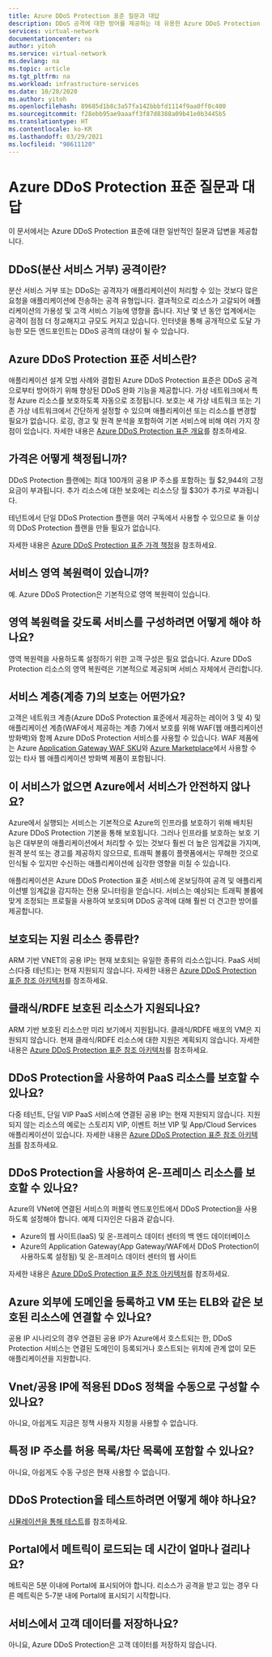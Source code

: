 ```yaml
---
title: Azure DDoS Protection 표준 질문과 대답
description: DDoS 공격에 대한 방어를 제공하는 데 유용한 Azure DDoS Protection 표준에 대한 질문과 대답입니다.
services: virtual-network
documentationcenter: na
author: yitoh
ms.service: virtual-network
ms.devlang: na
ms.topic: article
ms.tgt_pltfrm: na
ms.workload: infrastructure-services
ms.date: 10/28/2020
ms.author: yitoh
ms.openlocfilehash: 89685d1b8c3a57fa142bbbfd1114f9aa0ff0c400
ms.sourcegitcommit: f28ebb95ae9aaaff3f87d8388a09b41e0b3445b5
ms.translationtype: HT
ms.contentlocale: ko-KR
ms.lasthandoff: 03/29/2021
ms.locfileid: "98611120"
---
```

# <a name="azure-ddos-protection-standard-frequent-asked-questions"></a>Azure DDoS Protection 표준 질문과 대답

이 문서에서는 Azure DDoS Protection 표준에 대한 일반적인 질문과 답변을 제공합니다. 

## <a name="what-is-a-distributed-denial-of-service-ddos-attack"></a>DDoS(분산 서비스 거부) 공격이란?
분산 서비스 거부 또는 DDoS는 공격자가 애플리케이션이 처리할 수 있는 것보다 많은 요청을 애플리케이션에 전송하는 공격 유형입니다. 결과적으로 리소스가 고갈되어 애플리케이션의 가용성 및 고객 서비스 기능에 영향을 줍니다. 지난 몇 년 동안 업계에서는 공격이 점점 더 정교해지고 규모도 커지고 있습니다. 인터넷을 통해 공개적으로 도달 가능한 모든 엔드포인트는 DDoS 공격의 대상이 될 수 있습니다.

## <a name="what-is-azure-ddos-protection-standard-service"></a>Azure DDoS Protection 표준 서비스란?
애플리케이션 설계 모범 사례와 결합된 Azure DDoS Protection 표준은 DDoS 공격으로부터 방어하기 위해 향상된 DDoS 완화 기능을 제공합니다. 가상 네트워크에서 특정 Azure 리소스를 보호하도록 자동으로 조정됩니다. 보호는 새 가상 네트워크 또는 기존 가상 네트워크에서 간단하게 설정할 수 있으며 애플리케이션 또는 리소스를 변경할 필요가 없습니다. 로깅, 경고 및 원격 분석을 포함하여 기본 서비스에 비해 여러 가지 장점이 있습니다. 자세한 내용은 [Azure DDoS Protection 표준 개요](ddos-protection-overview.md)를 참조하세요. 

## <a name="how-does-pricing-work"></a>가격은 어떻게 책정됩니까?
DDoS Protection 플랜에는 최대 100개의 공용 IP 주소를 포함하는 월 $2,944의 고정 요금이 부과됩니다. 추가 리소스에 대한 보호에는 리소스당 월 $30가 추가로 부과됩니다. 

테넌트에서 단일 DDoS Protection 플랜을 여러 구독에서 사용할 수 있으므로 둘 이상의 DDoS Protection 플랜을 만들 필요가 없습니다.

자세한 내용은 [Azure DDoS Protection 표준 가격 책정](https://azure.microsoft.com/pricing/details/ddos-protection/)을 참조하세요.

## <a name="is-the-service-zone-resilient"></a>서비스 영역 복원력이 있습니까?
예. Azure DDoS Protection은 기본적으로 영역 복원력이 있습니다.

## <a name="how-do-i-configure-the-service-to-be-zone-resilient"></a>영역 복원력을 갖도록 서비스를 구성하려면 어떻게 해야 하나요?
영역 복원력을 사용하도록 설정하기 위한 고객 구성은 필요 없습니다. Azure DDoS Protection 리소스의 영역 복원력은 기본적으로 제공되며 서비스 자체에서 관리합니다.

## <a name="what-about-protection-at-the-service-layer-layer-7"></a>서비스 계층(계층 7)의 보호는 어떤가요?
고객은 네트워크 계층(Azure DDoS Protection 표준에서 제공하는 레이어 3 및 4) 및 애플리케이션 계층(WAF에서 제공하는 계층 7)에서 보호를 위해 WAF(웹 애플리케이션 방화벽)와 함께 Azure DDoS Protection 서비스를 사용할 수 있습니다. WAF 제품에는 Azure [Application Gateway WAF SKU](../web-application-firewall/ag/ag-overview.md?toc=%2fazure%2fvirtual-network%2ftoc.json)와 [Azure Marketplace](https://azuremarketplace.microsoft.com/marketplace/apps?page=1&search=web%20application%20firewall)에서 사용할 수 있는 타사 웹 애플리케이션 방화벽 제품이 포함됩니다.

## <a name="are-services-unsafe-in-azure-without-the-service"></a>이 서비스가 없으면 Azure에서 서비스가 안전하지 않나요?
Azure에서 실행되는 서비스는 기본적으로 Azure의 인프라를 보호하기 위해 배치된 Azure DDoS Protection 기본을 통해 보호됩니다. 그러나 인프라를 보호하는 보호 기능은 대부분의 애플리케이션에서 처리할 수 있는 것보다 훨씬 더 높은 임계값을 가지며, 원격 분석 또는 경고를 제공하지 않으므로, 트래픽 볼륨이 플랫폼에서는 무해한 것으로 인식될 수 있지만 수신하는 애플리케이션에 심각한 영향을 미칠 수 있습니다. 

애플리케이션은 Azure DDoS Protection 표준 서비스에 온보딩하여 공격 및 애플리케이션별 임계값을 감지하는 전용 모니터링을 얻습니다. 서비스는 예상되는 트래픽 볼륨에 맞게 조정되는 프로필을 사용하여 보호되며 DDoS 공격에 대해 훨씬 더 견고한 방어를 제공합니다.

## <a name="what-are-the-supported-protected-resource-types"></a>보호되는 지원 리소스 종류란?
ARM 기반 VNET의 공용 IP는 현재 보호되는 유일한 종류의 리소스입니다. PaaS 서비스(다중 테넌트)는 현재 지원되지 않습니다. 자세한 내용은 [Azure DDoS Protection 표준 참조 아키텍처](ddos-protection-reference-architectures.md)를 참조하세요.

## <a name="are-classicrdfe-protected-resources-supported"></a>클래식/RDFE 보호된 리소스가 지원되나요?
ARM 기반 보호된 리소스만 미리 보기에서 지원됩니다. 클래식/RDFE 배포의 VM은 지원되지 않습니다. 현재 클래식/RDFE 리소스에 대한 지원은 계획되지 않습니다. 자세한 내용은 [Azure DDoS Protection 표준 참조 아키텍처](ddos-protection-reference-architectures.md)를 참조하세요.

## <a name="can-i-protect-my-paas-resources-using-ddos-protection"></a>DDoS Protection을 사용하여 PaaS 리소스를 보호할 수 있나요?
다중 테넌트, 단일 VIP PaaS 서비스에 연결된 공용 IP는 현재 지원되지 않습니다. 지원되지 않는 리소스의 예로는 스토리지 VIP, 이벤트 허브 VIP 및 App/Cloud Services 애플리케이션이 있습니다. 자세한 내용은 [Azure DDoS Protection 표준 참조 아키텍처](ddos-protection-reference-architectures.md)를 참조하세요.

## <a name="can-i-protect-my-on-premise-resources-using-ddos-protection"></a>DDoS Protection을 사용하여 온-프레미스 리소스를 보호할 수 있나요?
Azure의 VNet에 연결된 서비스의 퍼블릭 엔드포인트에서 DDoS Protection을 사용하도록 설정해야 합니다. 예제 디자인은 다음과 같습니다.
- Azure의 웹 사이트(IaaS) 및 온-프레미스 데이터 센터의 백 엔드 데이터베이스 
- Azure의 Application Gateway(App Gateway/WAF에서 DDoS Protection이 사용하도록 설정됨) 및 온-프레미스 데이터 센터의 웹 사이트

자세한 내용은 [Azure DDoS Protection 표준 참조 아키텍처](ddos-protection-reference-architectures.md)를 참조하세요.

## <a name="can-i-register-a-domain-outside-of-azure-and-associate-that-to-a-protected-resource-like-vm-or-elb"></a>Azure 외부에 도메인을 등록하고 VM 또는 ELB와 같은 보호된 리소스에 연결할 수 있나요?
공용 IP 시나리오의 경우 연결된 공용 IP가 Azure에서 호스트되는 한, DDoS Protection 서비스는 연결된 도메인이 등록되거나 호스트되는 위치에 관계 없이 모든 애플리케이션을 지원합니다. 

## <a name="can-i-manually-configure-the-ddos-policy-applied-to-the-vnetspublic-ips"></a>Vnet/공용 IP에 적용된 DDoS 정책을 수동으로 구성할 수 있나요?
아니요, 아쉽게도 지금은 정책 사용자 지정을 사용할 수 없습니다.

## <a name="can-i-allowlistblocklist-specific-ip-addresses"></a>특정 IP 주소를 허용 목록/차단 목록에 포함할 수 있나요?
아니요, 아쉽게도 수동 구성은 현재 사용할 수 없습니다.

## <a name="how-can-i-test-ddos-protection"></a>DDoS Protection을 테스트하려면 어떻게 해야 하나요?
[시뮬레이션을 통해 테스트](test-through-simulations.md)를 참조하세요.

## <a name="how-long-does-it-take-for-the-metrics-to-load-on-portal"></a>Portal에서 메트릭이 로드되는 데 시간이 얼마나 걸리나요?
메트릭은 5분 이내에 Portal에 표시되어야 합니다. 리소스가 공격을 받고 있는 경우 다른 메트릭은 5-7분 내에 Portal에 표시되기 시작합니다. 

## <a name="does-the-service-store-customer-data"></a>서비스에서 고객 데이터를 저장하나요?
아니요, Azure DDoS Protection은 고객 데이터를 저장하지 않습니다.
    
